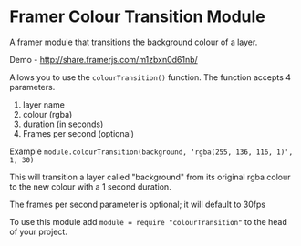 # Framer Colour Transition Module 
A framer module that transitions the background colour of a layer.

Demo - http://share.framerjs.com/m1zbxn0d61nb/

Allows you to use the ```colourTransition()``` function.
The function accepts 4 parameters.

1. layer name
2. colour (rgba)
3. duration (in seconds)
4. Frames per second (optional)

Example 
```module.colourTransition(background, 'rgba(255, 136, 116, 1)', 1, 30)```

This will transition a layer called "background" from its original rgba colour to the new colour with a 1 second duration.

The frames per second parameter is optional; it will default to 30fps 

To use this module add ```module = require "colourTransition"``` to the head of your project.
